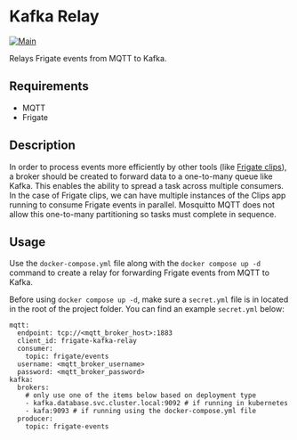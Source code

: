 # Kafka Relay

[![Main](https://github.com/brilliant-monkey/frigate-kafka-relay/actions/workflows/main.yml/badge.svg?branch=main&event=push)](https://github.com/brilliant-monkey/frigate-kafka-relay/actions/workflows/main.yml)

Relays Frigate events from MQTT to Kafka.

## Requirements

- MQTT
- Frigate

## Description

In order to process events more efficiently by other tools (like [Frigate clips](https://github.com/brilliant-monkey/frigate-clips)), a broker should be created to forward data to a one-to-many queue like Kafka. This enables the ability to spread a task across multiple consumers. In the case of Frigate clips, we can have multiple instances of the Clips app running to consume Frigate events in parallel. Mosquitto MQTT does not allow this one-to-many partitioning so tasks must complete in sequence.

## Usage

Use the `docker-compose.yml` file along with the `docker compose up -d` command to create a relay for forwarding Frigate events from MQTT to Kafka.

Before using `docker compose up -d`, make sure a `secret.yml` file is in located in the root of the project folder. You can find an example `secret.yml` below:

```
mqtt:
  endpoint: tcp://<mqtt_broker_host>:1883
  client_id: frigate-kafka-relay
  consumer:
    topic: frigate/events
  username: <mqtt_broker_username>
  password: <mqtt_broker_password>
kafka:
  brokers:
    # only use one of the items below based on deployment type
    - kafka.database.svc.cluster.local:9092 # if running in kubernetes
    - kafa:9093 # if running using the docker-compose.yml file
  producer:
    topic: frigate-events
```
